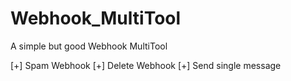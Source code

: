 # Webhook_MultiTool
A simple but good Webhook MultiTool

[+] Spam Webhook
[+] Delete Webhook
[+] Send single message
